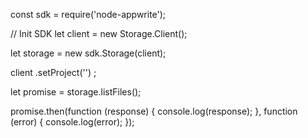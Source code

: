 const sdk = require('node-appwrite');

// Init SDK
let client = new Storage.Client();

let storage = new sdk.Storage(client);

client
    .setProject('')
;

let promise = storage.listFiles();

promise.then(function (response) {
    console.log(response);
}, function (error) {
    console.log(error);
});